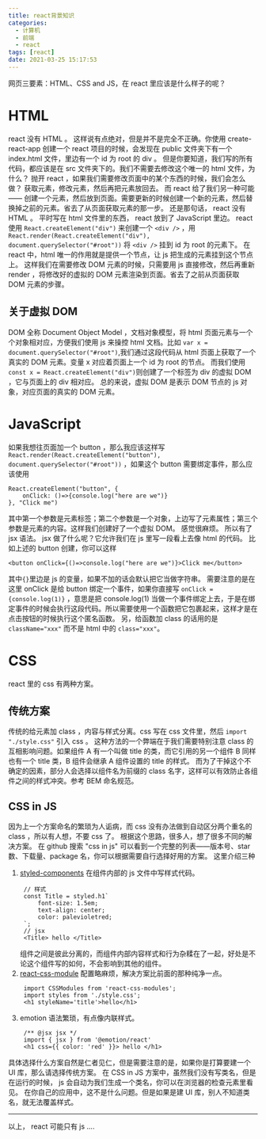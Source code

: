 ```yaml
---
title: react背景知识
categories:
  - 计算机
  - 前端
  - react
tags: [react]
date: 2021-03-25 15:17:53
---
```



网页三要素：HTML、CSS and JS，在 react 里应该是什么样子的呢？

# HTML
react 没有 HTML 。
这样说有点绝对，但是并不是完全不正确。你使用 create-react-app 创建一个 react 项目的时候，会发现在 public 文件夹下有一个 index.html 文件，里边有一个 id 为 root 的 div 。
但是你要知道，我们写的所有代码，都应该是在 src 文件夹下的。我们不需要去修改这个唯一的 html 文件，为什么？
抛开 react ，如果我们需要修改页面中的某个东西的时候，我们会怎么做？
获取元素，修改元素，然后再把元素放回去。
而 react 给了我们另一种可能——
创建一个元素，然后放到页面。需要更新的时候创建一个新的元素，然后替换掉之前的元素。省去了从页面获取元素的那一步。
还是那句话， react 没有 HTML 。
平时写在 html 文件里的东西， react 放到了 JavaScript 里边。 
react 使用 `React.createElement("div")` 来创建一个 `<div />` ，用 `React.render(React.createElement("div"), document.querySelector("#root"))` 将 `<div />` 挂到 id 为 root 的元素下。
在 react 中，html 唯一的作用就是提供一个节点，让 js 把生成的元素挂到这个节点上。
这样我们在需要修改 DOM 元素的时候，只需要用 js 直接修改，然后再重新 render ，将修改好的虚拟的 DOM 元素渲染到页面。省去了之前从页面获取 DOM 元素的步骤。

## 关于虚拟 DOM
DOM 全称 Document Object Model ，文档对象模型，将 html 页面元素与一个个对象相对应，方便我们使用 js 来操控 html 文档。比如 `var x = document.querySelector("#root")`,我们通过这段代码从 html 页面上获取了一个真实的 DOM 元素。变量 x 对应着页面上一个 id 为 root 的节点。
而我们使用`const x = React.createElement("div")`则创建了一个标签为 div 的虚拟 DOM ，它与页面上的 div 相对应。
总的来说，虚拟 DOM 是表示 DOM 节点的 js 对象，对应页面的真实的 DOM 元素。

# JavaScript
如果我想往页面加一个 button ，那么我应该这样写 `React.render(React.createElement("button"), document.querySelector("#root"))` ，如果这个 button 需要绑定事件，那么应该使用 
```
React.createElement("button", {
    onClick: ()=>{console.log("here are we")}
}, "Click me")
```
其中第一个参数是元素标签；第二个参数是一个对象，上边写了元素属性；第三个参数是元素的内容。这样我们创建好了一个虚拟 DOM。
感觉很麻烦。
所以有了 jsx 语法。
jsx 做了什么呢？它允许我们在 js 里写一段看上去像 html 的代码。
比如上述的 button 创建，你可以这样
```
<button onClick={()=>console.log("here are we")}>Click me</button>
```
其中`{}`里边是 js 的变量，如果不加的话会默认把它当做字符串。
需要注意的是在这里 onClick 是给 button 绑定一个事件，如果你直接写 `onClick = {console.log(1)}` ，意思是把 console.log(1) 当做一个事件绑定上去，于是在绑定事件的时候会执行这段代码。所以需要使用一个函数把它包裹起来，这样才是在点击按钮的时候执行这个匿名函数。
另，给函数加 class 的话用的是 `className="xxx"` 而不是 html 中的 `class="xxx"`。

# CSS
react 里的 css 有两种方案。

## 传统方案
传统的给元素加 class ，内容与样式分离。css 写在 css 文件里，然后 `import "./style.css"` 引入 css 。
这种方法的一个弊端在于我们需要特别注意 class 的互相影响问题。如果组件 A 有一个叫做 title 的类，而它引用的另一个组件 B 同样也有一个 title 类，B 组件会继承 A 组件设置的 title 的样式。
而为了干掉这个不确定的因素，部分人会选择以组件名为前缀的 class 名字，这样可以有效防止各组件之间的样式冲突。参考 BEM 命名规范。

## CSS in JS
因为上一个方案命名的繁琐为人诟病，而 css 没有办法做到自动区分两个重名的 class ，所以有人想，不要 css 了。
根据这个思路，很多人，想了很多不同的解决方案。
在 github 搜索 "css in js" 可以看到一个完整的列表——版本号、star 数、下载量、package 名，你可以根据需要自行选择好用的方案。
这里介绍三种
1. [styled-components](https://styled-components.com/docs/basics#installation) 在组件内部的 js 文件中写样式代码。
   ```
    // 样式
    const Title = styled.h1`
        font-size: 1.5em;
        text-align: center;
        color: palevioletred;
    `;
    // jsx
    <Title> hello </Title>
   ```
    组件之间是彼此分离的，而组件内部内容样式和行为杂糅在了一起，好处是不论这个组件写的如何，不会影响到其他的组件。
2. [react-css-module](https://github.com/gajus/react-css-modules) 配置略麻烦，解决方案比前面的那种纯净一点。
   ```
    import CSSModules from 'react-css-modules';
    import styles from './style.css';
    <h1 styleName='title'>hello</h1>
   ```
3. emotion 语法繁琐，有点像内联样式。
   ```
    /** @jsx jsx */
    import { jsx } from '@emotion/react'
    <h1 css={{ color: 'red' }}> hello </h1>
   ```

具体选择什么方案自然是仁者见仁，但是需要注意的是，如果你是打算要建一个 UI 库，那么请选择传统方案。
在 CSS in JS 方案中，虽然我们没有写类名，但是在运行的时候， js 会自动为我们生成一个类名，你可以在浏览器的检查元素里看见。
在你自己的应用中，这不是什么问题。但是如果是建 UI 库，别人不知道类名，就无法覆盖样式。

--------

以上， react 可能只有 js ....